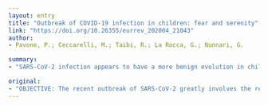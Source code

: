 ```yaml
---
layout: entry
title: "Outbreak of COVID-19 infection in children: fear and serenity"
link: "https://doi.org/10.26355/eurrev_202004_21043"
author:
- Pavone, P.; Ceccarelli, M.; Taibi, R.; La Rocca, G.; Nunnari, G.

summary:
- "SARS-CoV-2 infection appears to have a more benign evolution in children. Low susceptibility and minor aggressivity have been highlighted in most cases. There are currently no effective antiviral drugs treatment for the affected kids. The aim of this short review is to highlight the differences existing between COVID-19 cases in adults and children in adults. It runs in three major stages: a mild cold-like illness, a moderate respiratory syndrome and a severe acute interstitial pneumonia."

original:
- "OBJECTIVE: The recent outbreak of SARS-CoV-2 greatly involves the resources of the global healthcare system, as it affects newborns, adults, and elders. This infection runs in three major stages: a mild cold-like illness, a moderate respiratory syndrome and a severe acute interstitial pneumonia. SARS-CoV-2 infection seems to have a more benign evolution in children. As a matter of fact, low susceptibility and minor aggressivity have been highlighted in most cases. There are currently no effective antiviral drugs treatment for the affected children. No sufficient results have been reached by the use of interferon (IFN), lopinavir/ritonavir, orbidol, and oseltamivir in the treatment of the coronaviruses infection. The aim of this short review is to highlight the differences existing between COVID-19 cases in adults and children."
---
```


